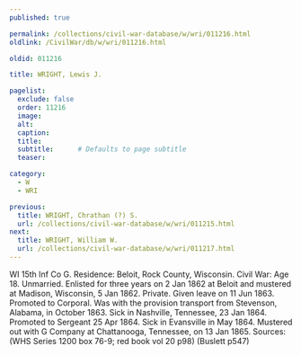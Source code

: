 ```yaml
---
published: true

permalink: /collections/civil-war-database/w/wri/011216.html
oldlink: /CivilWar/db/w/wri/011216.html

oldid: 011216

title: WRIGHT, Lewis J.

pagelist:
  exclude: false
  order: 11216
  image: 
  alt:
  caption:
  title:
  subtitle:      # Defaults to page subtitle
  teaser:

category: 
  - W 
  - WRI

previous:
  title: WRIGHT, Chrathan (?) S.
  url: /collections/civil-war-database/w/wri/011215.html  
next:
  title: WRIGHT, William W.
  url: /collections/civil-war-database/w/wri/011217.html   
---
```

WI 15th Inf Co G. Residence: Beloit, Rock County, Wisconsin. Civil War: Age 18. Unmarried. Enlisted for three years on 2 Jan 1862 at Beloit and mustered at Madison, Wisconsin, 5 Jan 1862. Private. Given leave on 11 Jun 1863. Promoted to Corporal. Was with the provision transport from Stevenson, Alabama, in October 1863. Sick in Nashville, Tennessee, 23 Jan 1864. Promoted to Sergeant 25 Apr 1864. Sick in Evansville in May 1864. Mustered out with G Company at Chattanooga, Tennessee, on 13 Jan 1865. Sources: (WHS Series 1200 box 76-9; red book vol 20 p98) (Buslett p547)